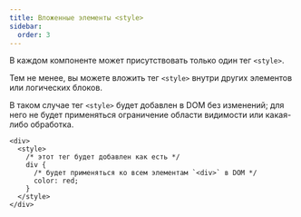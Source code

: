 ```yaml
---
title: Вложенные элементы <style>
sidebar:
  order: 3
---
```


В каждом компоненте может присутствовать только один тег `<style>`.

Тем не менее, вы можете вложить тег `<style>` внутри других элементов или логических блоков.

В таком случае тег `<style>` будет добавлен в DOM без изменений; для него не будет применяться ограничение области видимости или какая-либо обработка.

```svelte
<div>
  <style>
    /* этот тег будет добавлен как есть */
    div {
      /* будет применяться ко всем элементам `<div>` в DOM */
      color: red;
    }
  </style>
</div>
```
